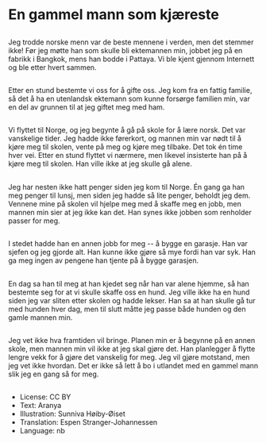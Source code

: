# En gammel mann som kjæreste

##
Jeg trodde norske menn var de beste mennene i verden, men det stemmer ikke! Før jeg møtte han som skulle bli ektemannen min, jobbet jeg på en fabrikk i Bangkok, mens han bodde i Pattaya. Vi ble kjent gjennom Internett og ble etter hvert sammen.

##
Etter en stund bestemte vi oss for å gifte oss. Jeg kom fra en fattig familie, så det å ha en utenlandsk ektemann som kunne forsørge familien min, var en del av grunnen til at jeg giftet meg med ham.

##
Vi flyttet til Norge, og jeg begynte å gå på skole for å lære norsk. Det var vanskelige tider. Jeg hadde ikke førerkort, og mannen min var nødt til å kjøre meg til skolen, vente på meg og kjøre meg tilbake. Det tok én time hver vei. Etter en stund flyttet vi nærmere, men likevel insisterte han på å kjøre meg til skolen. Han ville ikke at jeg skulle gå alene.

##
Jeg har nesten ikke hatt penger siden jeg kom til Norge. Én gang ga han meg penger til lunsj, men siden jeg hadde så lite penger, beholdt jeg dem. Vennene mine på skolen vil hjelpe meg med å skaffe meg en jobb, men mannen min sier at jeg ikke kan det. Han synes ikke jobben som renholder passer for meg.

##
I stedet hadde han en annen jobb for meg -- å bygge en garasje. Han var sjefen og jeg gjorde alt. Han kunne ikke gjøre så mye fordi han var syk. Han ga meg ingen av pengene han tjente på å bygge garasjen.

##
En dag sa han til meg at han kjedet seg når han var alene hjemme, så han bestemte seg for at vi skulle skaffe oss en hund. Jeg ville ikke ha en hund siden jeg var sliten etter skolen og hadde lekser. Han sa at han skulle gå tur med hunden hver dag, men til slutt måtte jeg passe både hunden og den gamle mannen min.

##
Jeg vet ikke hva framtiden vil bringe. Planen min er å begynne på en annen skole, men mannen min vil ikke at jeg skal gjøre det. Han planlegger å flytte lengre vekk for å gjøre det vanskelig for meg. Jeg vil gjøre motstand, men jeg vet ikke hvordan. Det er ikke så lett å bo i utlandet med en gammel mann slik jeg en gang så for meg.

##
* License: CC BY
* Text: Aranya
* Illustration: Sunniva Høiby-Øiset
* Translation: Espen Stranger-Johannessen
* Language: nb
